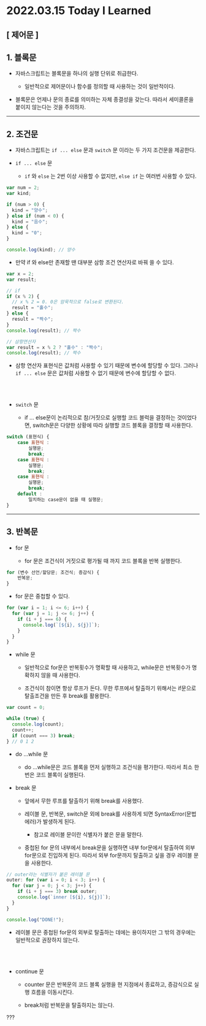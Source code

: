 # 2022.03.15 Today I Learned

## [ 제어문 ]

## 1. 블록문

- 자바스크립트는 블록문을 하나의 실행 단위로 취급한다.

  - 일반적으로 제어문이나 함수를 정의할 때 사용하는 것이 일반적이다.

- 블록문은 언제나 문의 종료를 의미하는 자체 종결성을 갖는다. 따라서 세미콜론을 붙이지 않는다는 것을 주의하자.

---

## 2. 조건문

- 자바스크립트는 `if ... else` 문과 `switch` 문 이라는 두 가지 조건문을 제공한다.

- `if ... else` 문

  - `if` 와 `else` 는 2번 이상 사용할 수 없지만, `else if` 는 여러번 사용할 수 있다.

```js
var num = 2;
var kind;

if (num > 0) {
  kind = "양수";
} else if (num < 0) {
  kind = "음수";
} else {
  kind = "0";
}

console.log(kind); // 양수
```

- 만약 if 와 else만 존재할 땐 대부분 삼항 조건 연산자로 바꿔 쓸 수 있다.

```js
var x = 2;
var result;

// if
if (x % 2) {
  // x % 2 = 0. 0은 암묵적으로 false로 변환된다.
  result = "홀수";
} else {
  result = "짝수";
}
console.log(result); // 짝수

// 삼항연산자
var result = x % 2 ? "홀수" : "짝수";
console.log(result); // 짝수
```

- 삼항 연산자 표현식은 값처럼 사용할 수 있기 때문에 변수에 할당할 수 있다. 그러나 `if ... else` 문은 값처럼 사용할 수 없기 때문에 변수에 할당할 수 없다.

<br></br>

- `switch` 문

  - if ... else문이 논리적으로 참/거짓으로 실행할 코드 블럭을 결정하는 것이었다면, switch문은 다양한 상황에 따라 실행할 코드 블록을 결정할 때 사용한다.

```js
switch (표현식) {
    case 표현식 :
        실행문;
        break;
    case 표현식 :
        실행문;
        break;
    case 표현식 :
        실행문;
        break;
    default :
        일치하는 case문이 없을 때 실행문;
}
```

---

## 3. 반복문

- for 문

  - for 문은 조건식이 거짓으로 평가될 때 까지 코드 블록을 반복 실행한다.

```js
for (변수 선언/할당문; 조건식; 증감식) {
    반복문;
}
```

- for 문은 중첩할 수 있다.

```js
for (var i = 1; i <= 6; i++) {
  for (var j = 1; j <= 6; j++) {
    if (i + j === 6) {
      console.log(`[${i}, ${j}]`);
    }
  }
}
```

- while 문

  - 일반적으로 for문은 반복횟수가 명확할 때 사용하고, while문은 반복횟수가 명확하지 않을 때 사용한다.

  - 조건식이 참이면 항상 루프가 돈다. 무한 루프에서 탈출하기 위해서는 if문으로 탈출조건을 만든 후 break를 활용한다.

```js
var count = 0;

while (true) {
  console.log(count);
  count++;
  if (count === 3) break;
} // 0 1 2
```

- do ...while 문

  - do ...while문은 코드 블록을 먼저 실행하고 조건식을 평가한다. 따라서 최소 한 번은 코드 블록이 실행된다.

- break 문

  - 앞에서 무한 루프를 탈출하기 위해 break를 사용했다.

  - 레이블 문, 반복문, switch문 외에 break를 사용하게 되면 SyntaxError(문법 에러)가 발생하게 된다.

    - 참고로 레이블 문이란 식별자가 붙은 문을 말한다.

  - 중첩된 for 문의 내부에서 break문을 실행하면 내부 for문에서 탈출하여 외부 for문으로 진입하게 된다. 따라서 외부 for문까지 탈출하고 싶을 경우 레이블 문을 사용한다.

```js
// outer라는 식별자가 붙은 레이블 문
outer: for (var i = 0; i < 3; i++) {
  for (var j = 0; j < 3; j++) {
    if (i + j === 3) break outer;
    console.log(`inner [${i}, ${j}]`);
  }
}

console.log("DONE!");
```

- 레이블 문은 중첩된 for문의 외부로 탈출하는 데에는 용이하지만 그 밖의 경우에는 일반적으로 권장하지 않는다.

<br></br>

- continue 문

  - counter 문은 반복문의 코드 블록 실행을 현 지점에서 종료하고, 증감식으로 실행 흐름을 이동시킨다.

  - break처럼 반복문을 탈출하지는 않는다.

???
